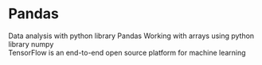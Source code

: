 # Pandas
Data analysis with python library Pandas
Working with arrays using python library numpy                                                                                 
TensorFlow is an end-to-end open source platform for machine learning
